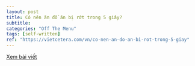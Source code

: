 ```yaml
---
layout: post
title: Có nên ăn đồ ăn bị rớt trong 5 giây?
subtitle: 
categories: "Off The Menu"
tags: [self-written]
ref: "https://vietcetera.com/vn/co-nen-an-do-an-bi-rot-trong-5-giay"
---
```

[Xem bài viết](https://vietcetera.com/vn/co-nen-an-do-an-bi-rot-trong-5-giay)
